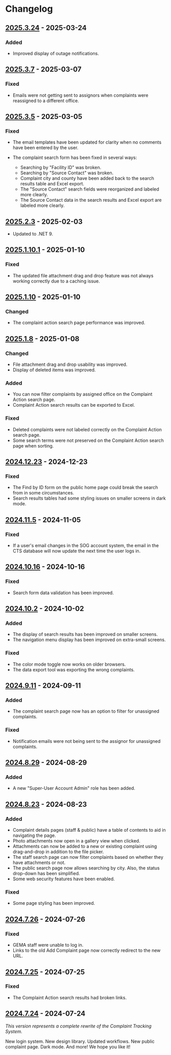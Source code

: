 # Changelog

## [2025.3.24] - 2025-03-24

### Added

- Improved display of outage notifications.

## [2025.3.7] - 2025-03-07

### Fixed

- Emails were not getting sent to assignors when complaints were reassigned to a different office.

## [2025.3.5] - 2025-03-05

### Fixed

- The email templates have been updated for clarity when no comments have been entered by the user.

- The complaint search form has been fixed in several ways:
  * Searching by "Facility ID" was broken.
  * Searching by "Source Contact" was broken.
  * Complaint city and county have been added back to the search results table and Excel export.
  * The "Source Contact" search fields were reorganized and labeled more clearly.
  * The Source Contact data in the search results and Excel export are labeled more clearly.

## [2025.2.3] - 2025-02-03

- Updated to .NET 9.

## [2025.1.10.1] - 2025-01-10

### Fixed

- The updated file attachment drag and drop feature was not always working correctly due to a caching issue.

## [2025.1.10] - 2025-01-10

### Changed

- The complaint action search page performance was improved.

## [2025.1.8] - 2025-01-08

### Changed

- File attachment drag and drop usability was improved.
- Display of deleted items was improved.

### Added

- You can now filter complaints by assigned office on the Complaint Action search page.
- Complaint Action search results can be exported to Excel.

### Fixed

- Deleted complaints were not labeled correctly on the Complaint Action search page.
- Some search terms were not preserved on the Complaint Action search page when sorting.

## [2024.12.23] - 2024-12-23

### Fixed

- The Find by ID form on the public home page could break the search from in some circumstances.
- Search results tables had some styling issues on smaller screens in dark mode.

## [2024.11.5] - 2024-11-05

### Fixed

- If a user's email changes in the SOG account system, the email in the CTS database will now update the next time the
  user logs in.

## [2024.10.16] - 2024-10-16

### Fixed

- Search form data validation has been improved.

## [2024.10.2] - 2024-10-02

### Added

- The display of search results has been improved on smaller screens.
- The navigation menu display has been improved on extra-small screens.

### Fixed

- The color mode toggle now works on older browsers.
- The data export tool was exporting the wrong complaints.

## [2024.9.11] - 2024-09-11

### Added

- The complaint search page now has an option to filter for unassigned complaints.

### Fixed

- Notification emails were not being sent to the assignor for unassigned complaints.

## [2024.8.29] - 2024-08-29

### Added

- A new "Super-User Account Admin" role has been added.

## [2024.8.23] - 2024-08-23

### Added

- Complaint details pages (staff & public) have a table of contents to aid in navigating the page.
- Photo attachments now open in a gallery view when clicked.
- Attachments can now be added to a new or existing complaint using drag-and-drop in addition to the file picker.
- The staff search page can now filter complaints based on whether they have attachments or not.
- The public search page now allows searching by city. Also, the status drop-down has been simplified.
- Some web security features have been enabled.

### Fixed

- Some page styling has been improved.

## [2024.7.26] - 2024-07-26

### Fixed

- GEMA staff were unable to log in.
- Links to the old Add Complaint page now correctly redirect to the new URL.

## [2024.7.25] - 2024-07-25

### Fixed

- The Complaint Action search results had broken links.

## [2024.7.24] - 2024-07-24

_This version represents a complete rewrite of the Complaint Tracking System._

New login system. New design library. Updated workflows. New public complaint page. Dark mode. And more! We hope you
like it!

[2025.3.24]: https://github.com/gaepdit/complaint-tracking/releases/tag/v2025.3.24
[2025.3.7]: https://github.com/gaepdit/complaint-tracking/releases/tag/v2025.3.7
[2025.3.5]: https://github.com/gaepdit/complaint-tracking/releases/tag/v2025.3.5
[2025.2.3]: https://github.com/gaepdit/complaint-tracking/releases/tag/v2025.2.3
[2025.1.10.1]: https://github.com/gaepdit/complaint-tracking/releases/tag/v2025.1.10.1
[2025.1.10]: https://github.com/gaepdit/complaint-tracking/releases/tag/v2025.1.10
[2025.1.8]: https://github.com/gaepdit/complaint-tracking/releases/tag/v2025.1.8
[2024.12.23]: https://github.com/gaepdit/complaint-tracking/releases/tag/v2024.12.23
[2024.11.5]: https://github.com/gaepdit/complaint-tracking/releases/tag/v2024.11.5
[2024.10.16]: https://github.com/gaepdit/complaint-tracking/releases/tag/v2024.10.16
[2024.10.2]: https://github.com/gaepdit/complaint-tracking/releases/tag/v2024.10.2
[2024.9.11]: https://github.com/gaepdit/complaint-tracking/releases/tag/v2024.9.11
[2024.8.29]: https://github.com/gaepdit/complaint-tracking/releases/tag/v2024.8.29
[2024.8.23]: https://github.com/gaepdit/complaint-tracking/releases/tag/v2024.8.23
[2024.7.26]: https://github.com/gaepdit/complaint-tracking/releases/tag/v2024.7.26
[2024.7.25]: https://github.com/gaepdit/complaint-tracking/releases/tag/v2024.7.25
[2024.7.24]: https://github.com/gaepdit/complaint-tracking/releases/tag/v2024.7.24
